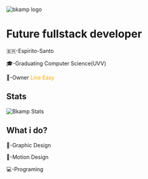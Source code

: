 ![bkamp logo](https://i.imgur.com/RqzvxYI.png)

# Future fullstack developer
<p>🇧🇷-Espirito-Santo</p>
<p>🎓-Graduating Computer Science(UVV)</p>
<p>🧡-Owner <a target="_blank" style="text-decoration: none; color: orange;" href="https://line-easy.com">Line Easy</a><p>

## Stats

![Bkamp Stats](https://github-readme-stats.vercel.app/api?username=bkampdev&hide=contribs,prs&show_icons=true&theme=tokyonight&)

## What i do?
<p>🎨-Graphic Design</p>
<p>🎥-Motion Design</p>
<p>💻-Programing</p>
